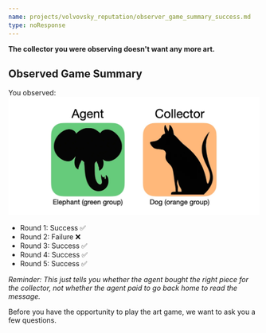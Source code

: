 ```yaml
---
name: projects/volvovsky_reputation/observer_game_summary_success.md
type: noResponse
---
```


**The collector you were observing doesn't want any more art.**

## Observed Game Summary

You observed:
![Participants](projects/volvovsky_reputation/observe_elephant_dog.jpg)

- Round 1: Success ✅
- Round 2: Failure ❌
- Round 3: Success ✅
- Round 4: Success ✅
- Round 5: Success ✅

_Reminder: This just tells you whether the agent bought the right piece for the collector, not whether the agent paid to go back home to read the message._

Before you have the opportunity to play the art game, we want to ask you a few questions.
